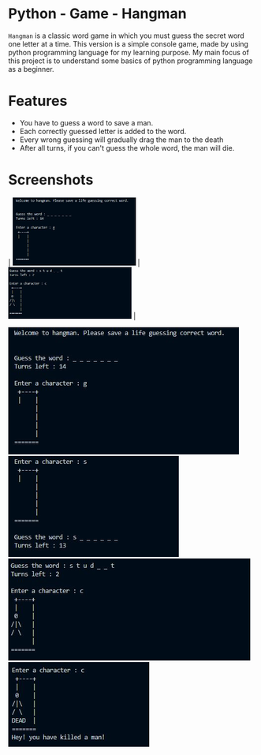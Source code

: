 # Python - Game - Hangman

`Hangman` is a classic word game in which you must guess the secret word one letter at a time. This version is a simple console game, made by using python programming language for my learning purpose. My main focus of this project is to understand some basics of python programming language as a beginner.

# Features
  - You have to guess a word to save a man.
  - Each correctly guessed letter is added to the word.
  - Every wrong guessing will gradually drag the man to the death
  - After all turns, if you can't guess the whole word, the man will die.


# Screenshots
| <img src="https://raw.githubusercontent.com/theshohidul/Python-Game-Hangman/master/screenshots/1.JPG" width="250"> | <img src="https://raw.githubusercontent.com/theshohidul/Python-Game-Hangman/master/screenshots/3.JPG" width="250"> |

![img](https://raw.githubusercontent.com/theshohidul/Python-Game-Hangman/master/screenshots/1.JPG)
![img](https://raw.githubusercontent.com/theshohidul/Python-Game-Hangman/master/screenshots/2.JPG)
![img](https://raw.githubusercontent.com/theshohidul/Python-Game-Hangman/master/screenshots/3.JPG)
![img](https://raw.githubusercontent.com/theshohidul/Python-Game-Hangman/master/screenshots/4.JPG)


